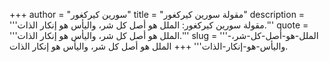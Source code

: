 +++
author = "سورين كيركغور"
title = "مقولة سورين كيركغور"
description = '''مقولة سورين كيركغور: الملل هو أصل كل شر، واليأس هو إنكار الذات.'''
quote = '''الملل هو أصل كل شر، واليأس هو إنكار الذات.'''
slug = '''الملل-هو-أصل-كل-شر،-واليأس-هو-إنكار-الذات'''
+++
الملل هو أصل كل شر، واليأس هو إنكار الذات.
